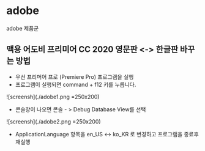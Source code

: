 # adobe
adobe 제품군


##  맥용 어도비 프리미어 CC 2020 영문판 <-> 한글판 바꾸는 방법

- 우선 프리머어 프로 (Premiere Pro) 프로그램을 실행
- 프로그램이 실행되면 command + f12 키를 누릅니다.


![screensh](./adobe1.png =250x200)

- 콘솔창이 나오면 콘솔 - > Debug Database View를 선택


![screensh](./adobe2.png =250x200)

- ApplicationLanguage 항목을 en_US <-> ko_KR 로 변경하고 프로그램을 종료후 재실행

​

